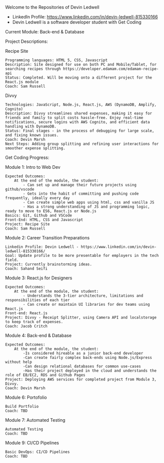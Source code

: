 Welcome to the Repositories of Devin Ledwell

- LinkedIn Profile: https://www.linkedin.com/in/devin-ledwell-815330166
- Devin Ledwell is a software developer student with Get Coding

Current Module: Back-end & Database

Project Descriptions:

Recipe Site

    Programming languages: HTML 5, CSS, Javascript
    Description: Site designed for use on both PC and Mobile/Tablet, for searching recipes through https://developer.edamam.com/edamam-recipe-api
    Status: Completed. Will be moving onto a different project for the React.js module
    Coach: Sam Russell

Divvy

    Technologies: JavaScript, Node.js, React.js, AWS (DynamoDB, Amplify, Cognito)
    Description: Divvy streamlines shared expenses, making it easy for friends and family to split costs hassle-free. Enjoy real-time notifications, secure logins with AWS Cognito, and efficient data handling with DynamoDB.
    Status: Final stages - in the process of debugging for large scale, and fixing known issues.
    Coach: Devin Marsh
    Next Steps: Adding group splitting and refining user interactions for smoother expense splitting.
	
Get Coding Progress:

Module 1: Intro to Web Dev

    Expected Outcomes:
        At the end of the module, the student:
            - Can set up and manage their future projects using github/vscode
            - Gets into the habit of committing and pushing code frequently, ideally every day
            - Can create simple web apps using html, css and vanilla JS
            - Has a strong understanding of JS and programming logic, ready to move to ES6, React.js or Node.js
    Basics: Git, Github and VSCode
    Front-End: HTML, CSS and Javascript
    Project: Recipe Site
    Coach: Sam Russell

Module 2: Career Transition Preparations

    Linkedin Profile: Devin Ledwell - https://www.linkedin.com/in/devin-ledwell-815330166/
    Goal: Update profile to be more presentable for employers in the tech field.
    Project: Currently brainstorming ideas.
    Coach: Sahand Seifi

Module 3: React.js for Designers

    Expected Outcomes:
        At the end of the module, the student:
            - Understands the 3-tier architecture, limitations and responsibilities of each tier
            - Can create or maintain UI libraries for dev teams using React.js
    Front-end: React.js
    Project: Divvy - Receipt Splitter, using Camera API and localstorage to keep track of expenses.
    Coach: Jacob Critch

Module 4: Back-end & Database
    
    Expected Outcomes:
        At the end of the module, the student:
	        -Is considered hireable as a junior back-end developer
        	-Can create fairly complex back-ends using Node.js/Express without help
        	-Can design relational databases for common use-cases
        	-Has their project deployed in the cloud and understands the role of EB/EC2, RDS and Github Pages
    Project: Deploying AWS services for completed project from Module 3, Divvy.
    Coach: Devin Marsh

Module 6: Portofolio

    Build Portfolio
    Coach: TBD

Module 7: Automated Testing

    Automated Testing
    Coach: TBD

Module 9: CI/CD Pipelines

    Basic DevOps: CI/CD Pipelines
    Coach: TBD
